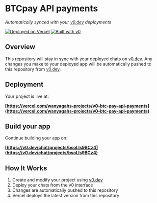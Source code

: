 # BTCpay API payments

*Automatically synced with your [v0.dev](https://v0.dev) deployments*

[![Deployed on Vercel](https://img.shields.io/badge/Deployed%20on-Vercel-black?style=for-the-badge&logo=vercel)](https://vercel.com/wanyagahs-projects/v0-btc-pay-api-payments)
[![Built with v0](https://img.shields.io/badge/Built%20with-v0.dev-black?style=for-the-badge)](https://v0.dev/chat/projects/bsoLls9BCz4)

## Overview

This repository will stay in sync with your deployed chats on [v0.dev](https://v0.dev).
Any changes you make to your deployed app will be automatically pushed to this repository from [v0.dev](https://v0.dev).

## Deployment

Your project is live at:

**[https://vercel.com/wanyagahs-projects/v0-btc-pay-api-payments](https://vercel.com/wanyagahs-projects/v0-btc-pay-api-payments)**

## Build your app

Continue building your app on:

**[https://v0.dev/chat/projects/bsoLls9BCz4](https://v0.dev/chat/projects/bsoLls9BCz4)**

## How It Works

1. Create and modify your project using [v0.dev](https://v0.dev)
2. Deploy your chats from the v0 interface
3. Changes are automatically pushed to this repository
4. Vercel deploys the latest version from this repository